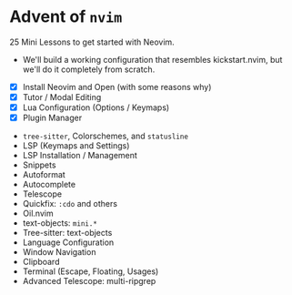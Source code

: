 # Advent of `nvim`

25 Mini Lessons to get started with Neovim.
- We'll build a working configuration that resembles kickstart.nvim, but we'll do it completely from scratch.

- [x] Install Neovim and Open (with some reasons why)
- [x] Tutor / Modal Editing
- [x] Lua Configuration (Options / Keymaps)
- [x] Plugin Manager
- `tree-sitter`, Colorschemes, and `statusline`
- LSP (Keymaps and Settings)
- LSP Installation / Management
- Snippets
- Autoformat
- Autocomplete
- Telescope
- Quickfix: `:cdo` and others
- Oil.nvim
- text-objects: `mini.*`
- Tree-sitter: text-objects
- Language Configuration
- Window Navigation
- Clipboard
- Terminal (Escape, Floating, Usages)
- Advanced Telescope: multi-ripgrep
